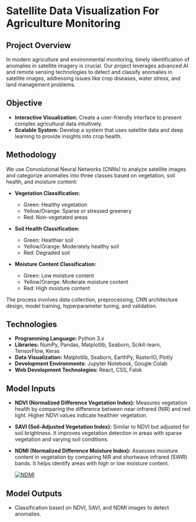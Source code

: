 # Satellite Data Visualization For Agriculture Monitoring

## Project Overview

In modern agriculture and environmental monitoring, timely identification of anomalies in satellite imagery is crucial. Our project leverages advanced AI and remote sensing technologies to detect and classify anomalies in satellite images, addressing issues like crop diseases, water stress, and land management problems.

## Objective

- **Interactive Visualization:** Create a user-friendly interface to present complex agricultural data intuitively.
- **Scalable System:** Develop a system that uses satellite data and deep learning to provide insights into crop health.

## Methodology

We use Convolutional Neural Networks (CNNs) to analyze satellite images and categorize anomalies into three classes based on vegetation, soil health, and moisture content:

- **Vegetation Classification:**
  - Green: Healthy vegetation
  - Yellow/Orange: Sparse or stressed greenery
  - Red: Non-vegetated areas

- **Soil Health Classification:**
  - Green: Healthier soil
  - Yellow/Orange: Moderately healthy soil
  - Red: Degraded soil

- **Moisture Content Classification:**
  - Green: Low moisture content
  - Yellow/Orange: Moderate moisture content
  - Red: High moisture content

The process involves data collection, preprocessing, CNN architecture design, model training, hyperparameter tuning, and validation.

## Technologies

- **Programming Language:** Python 3.x
- **Libraries:** NumPy, Pandas, Matplotlib, Seaborn, Scikit-learn, TensorFlow, Keras
- **Data Visualization:** Matplotlib, Seaborn, EarthPy, RasterIO, Plotly
- **Development Environments:** Jupyter Notebook, Google Colab
- **Web Development Technologies:** React, CSS, Falsk

## Model Inputs

- **NDVI (Normalized Difference Vegetation Index):** Measures vegetation health by comparing the difference between near-infrared (NIR) and red light. Higher NDVI values indicate healthier vegetation.

- **SAVI (Soil-Adjusted Vegetation Index):** Similar to NDVI but adjusted for soil brightness. It improves vegetation detection in areas with sparse vegetation and varying soil conditions.

- **NDMI (Normalized Difference Moisture Index):** Assesses moisture content in vegetation by comparing NIR and shortwave infrared (SWIR) bands. It helps identify areas with high or low moisture content.

  [![NDMI](https://i.postimg.cc/vBTys5rn/Screenshot-2024-08-13-185943.png)](https://postimg.cc/zLs6wbPD)

## Model Outputs

- Classification based on NDVI, SAVI, and NDMI images to detect anomalies.


